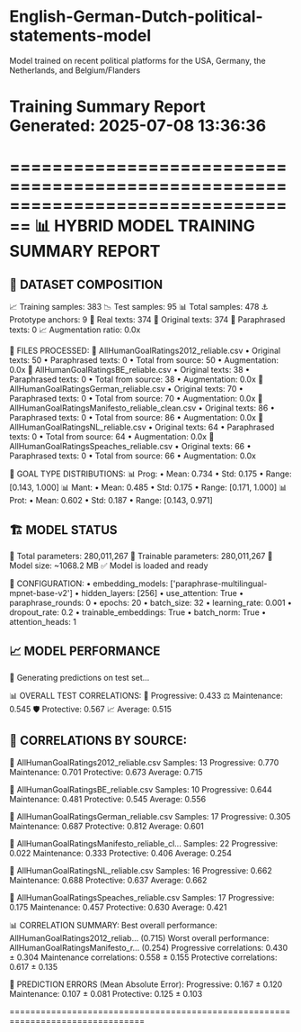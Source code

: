 # English-German-Dutch-political-statements-model
Model trained on recent political platforms for the USA, Germany, the Netherlands, and Belgium/Flanders

Training Summary Report
Generated: 2025-07-08 13:36:36
================================================================================

================================================================================
📊 HYBRID MODEL TRAINING SUMMARY REPORT
================================================================================

📁 DATASET COMPOSITION
----------------------------------------
📈 Training samples: 383
📉 Test samples: 95
📊 Total samples: 478
⚓ Prototype anchors: 9
📝 Real texts: 374
📄 Original texts: 374
🔄 Paraphrased texts: 0
📈 Augmentation ratio: 0.0x

📂 FILES PROCESSED:
  📄 AllHumanGoalRatings2012_reliable.csv
     • Original texts: 50
     • Paraphrased texts: 0
     • Total from source: 50
     • Augmentation: 0.0x
  📄 AllHumanGoalRatingsBE_reliable.csv
     • Original texts: 38
     • Paraphrased texts: 0
     • Total from source: 38
     • Augmentation: 0.0x
  📄 AllHumanGoalRatingsGerman_reliable.csv
     • Original texts: 70
     • Paraphrased texts: 0
     • Total from source: 70
     • Augmentation: 0.0x
  📄 AllHumanGoalRatingsManifesto_reliable_clean.csv
     • Original texts: 86
     • Paraphrased texts: 0
     • Total from source: 86
     • Augmentation: 0.0x
  📄 AllHumanGoalRatingsNL_reliable.csv
     • Original texts: 64
     • Paraphrased texts: 0
     • Total from source: 64
     • Augmentation: 0.0x
  📄 AllHumanGoalRatingsSpeaches_reliable.csv
     • Original texts: 66
     • Paraphrased texts: 0
     • Total from source: 66
     • Augmentation: 0.0x

🎯 GOAL TYPE DISTRIBUTIONS:
  📊 Prog:
     • Mean: 0.734
     • Std:  0.175
     • Range: [0.143, 1.000]
  📊 Mant:
     • Mean: 0.485
     • Std:  0.175
     • Range: [0.171, 1.000]
  📊 Prot:
     • Mean: 0.602
     • Std:  0.187
     • Range: [0.143, 0.971]

🏗️  MODEL STATUS
----------------------------------------
🧠 Total parameters: 280,011,267
🔧 Trainable parameters: 280,011,267
📐 Model size: ~1068.2 MB
✅ Model is loaded and ready

🔧 CONFIGURATION:
  • embedding_models: ['paraphrase-multilingual-mpnet-base-v2']
  • hidden_layers: [256]
  • use_attention: True
  • paraphrase_rounds: 0
  • epochs: 20
  • batch_size: 32
  • learning_rate: 0.001
  • dropout_rate: 0.2
  • trainable_embeddings: True
  • batch_norm: True
  • attention_heads: 1

📈 MODEL PERFORMANCE
----------------------------------------
🔮 Generating predictions on test set...

📊 OVERALL TEST CORRELATIONS:
  🎯 Progressive: 0.433
  ⚖️  Maintenance: 0.545
  🛡️  Protective:  0.567
  📈 Average:     0.515

📂 CORRELATIONS BY SOURCE:
-----------------------------------
📄 AllHumanGoalRatings2012_reliable.csv
   Samples: 13
   Progressive: 0.770
   Maintenance: 0.701
   Protective:  0.673
   Average:     0.715

📄 AllHumanGoalRatingsBE_reliable.csv
   Samples: 10
   Progressive: 0.644
   Maintenance: 0.481
   Protective:  0.545
   Average:     0.556

📄 AllHumanGoalRatingsGerman_reliable.csv
   Samples: 17
   Progressive: 0.305
   Maintenance: 0.687
   Protective:  0.812
   Average:     0.601

📄 AllHumanGoalRatingsManifesto_reliable_cl...
   Samples: 22
   Progressive: 0.022
   Maintenance: 0.333
   Protective:  0.406
   Average:     0.254

📄 AllHumanGoalRatingsNL_reliable.csv
   Samples: 16
   Progressive: 0.662
   Maintenance: 0.688
   Protective:  0.637
   Average:     0.662

📄 AllHumanGoalRatingsSpeaches_reliable.csv
   Samples: 17
   Progressive: 0.175
   Maintenance: 0.457
   Protective:  0.630
   Average:     0.421

📊 CORRELATION SUMMARY:
   Best overall performance: AllHumanGoalRatings2012_reliab... (0.715)
   Worst overall performance: AllHumanGoalRatingsManifesto_r... (0.254)
   Progressive correlations: 0.430 ± 0.304
   Maintenance correlations: 0.558 ± 0.155
   Protective correlations:  0.617 ± 0.135

📏 PREDICTION ERRORS (Mean Absolute Error):
   Progressive: 0.167 ± 0.120
   Maintenance: 0.107 ± 0.081
   Protective:  0.125 ± 0.103

================================================================================

